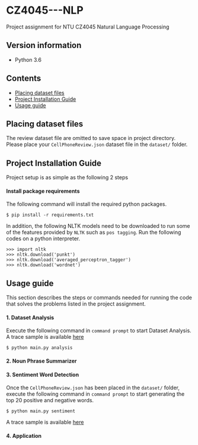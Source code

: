 # CZ4045---NLP
Project assignment for NTU CZ4045 Natural Language Processing

## Version information
- Python 3.6


## Contents
- [Placing dataset files](#placing-dataset-files)
- [Project Installation Guide](#project-installation-guide)
- [Usage guide](#usage-guide)


## Placing dataset files
The review dataset file are omitted to save space in project directory. Please place your `CellPhoneReview.json` dataset file in the `dataset/` folder.

## Project Installation Guide
Project setup is as simple as the following 2 steps 
#### Install package requirements
The following command will install the required python packages.
```
$ pip install -r requirements.txt
```

In addition, the following NLTK models need to be downloaded to run some of the features provided by `NLTK` such as `pos tagging`. Run the following codes on a python interpreter.
```
>>> import nltk
>>> nltk.download('punkt')
>>> nltk.download('averaged_perceptron_tagger')
>>> nltk.download('wordnet')
```

## Usage guide
This section describes the steps or commands needed for running the code that solves the problems listed in the project assignment.

#### 1. Dataset Analysis
Execute the following command in `command prompt` to start Dataset Analysis. A trace sample is available [here](results/Dataset%20Analysis/trace.txt)
```
$ python main.py analysis
``` 

#### 2. Noun Phrase Summarizer

#### 3. Sentiment Word Detection
Once the `CellPhoneReview.json` has been placed in the `dataset/` folder, execute the following command in `command prompt` to start generating the top 20 positive and negative words.
```
$ python main.py sentiment
``` 
A trace sample is available [here](results/sentiment_word_detection/trace.txt)

#### 4. Application
